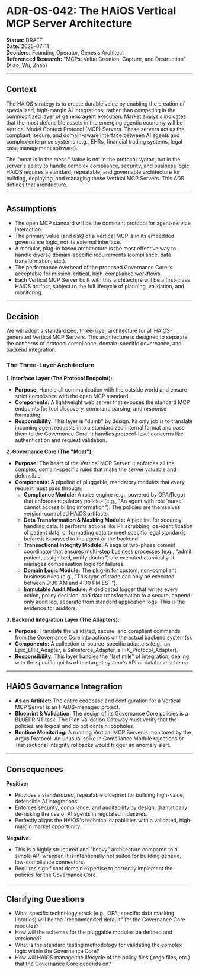 
# ADR-OS-042: The HAiOS Vertical MCP Server Architecture

**Status:** DRAFT  
**Date:** 2025-07-11  
**Deciders:** Founding Operator, Genesis Architect  
**Referenced Research:** "MCPs: Value Creation, Capture, and Destruction" (Xiao, Wu, Zhao)

---

## Context

The HAiOS strategy is to create durable value by enabling the creation of specialized, high-margin AI integrations, rather than competing in the commoditized layer of generic agent execution. Market analysis indicates that the most defensible assets in the emerging agentic economy will be Vertical Model Context Protocol (MCP) Servers. These servers act as the compliant, secure, and domain-aware interface between AI agents and complex enterprise systems (e.g., EHRs, financial trading systems, legal case management software).

The "moat is in the mess." Value is not in the protocol syntax, but in the server's ability to handle complex compliance, security, and business logic. HAiOS requires a standard, repeatable, and governable architecture for building, deploying, and managing these Vertical MCP Servers. This ADR defines that architecture.

---

## Assumptions

- The open MCP standard will be the dominant protocol for agent-service interaction.
- The primary value (and risk) of a Vertical MCP is in its embedded governance logic, not its external interface.
- A modular, plug-in based architecture is the most effective way to handle diverse domain-specific requirements (compliance, data transformation, etc.).
- The performance overhead of the proposed Governance Core is acceptable for mission-critical, high-compliance workflows.
- Each Vertical MCP Server built with this architecture will be a first-class HAiOS artifact, subject to the full lifecycle of planning, validation, and monitoring.

---

## Decision

We will adopt a standardized, three-layer architecture for all HAiOS-generated Vertical MCP Servers. This architecture is designed to separate the concerns of protocol compliance, domain-specific governance, and backend integration.

### The Three-Layer Architecture

**1. Interface Layer (The Protocol Endpoint):**
  - **Purpose:** Handle all communication with the outside world and ensure strict compliance with the open MCP standard.
  - **Components:** A lightweight web server that exposes the standard MCP endpoints for tool discovery, command parsing, and response formatting.
  - **Responsibility:** This layer is "dumb" by design. Its only job is to translate incoming agent requests into a standardized internal format and pass them to the Governance Core. It handles protocol-level concerns like authentication and request validation.

**2. Governance Core (The "Moat"):**
  - **Purpose:** The heart of the Vertical MCP Server. It enforces all the complex, domain-specific rules that make the server valuable and defensible.
  - **Components:** A pipeline of pluggable, mandatory modules that every request must pass through:
    - **Compliance Module:** A rules engine (e.g., powered by OPA/Rego) that enforces regulatory policies (e.g., "An agent with role 'nurse' cannot access billing information"). The policies are themselves version-controlled HAiOS artifacts.
    - **Data Transformation & Masking Module:** A pipeline for securely handling data. It performs actions like PII scrubbing, de-identification of patient data, or formatting data to meet specific legal standards before it is passed to the agent or the backend.
    - **Transactional Integrity Module:** A saga or two-phase commit coordinator that ensures multi-step business processes (e.g., "admit patient, assign bed, notify doctor") are executed atomically. It manages compensation logic for failures.
    - **Domain Logic Module:** The plug-in for custom, non-compliant business rules (e.g., "This type of trade can only be executed between 9:30 AM and 4:00 PM EST").
    - **Immutable Audit Module:** A dedicated logger that writes every action, policy decision, and data transformation to a secure, append-only audit log, separate from standard application logs. This is the evidence for auditors.

**3. Backend Integration Layer (The Adapters):**
  - **Purpose:** Translate the validated, secure, and compliant commands from the Governance Core into actions on the actual backend system(s).
  - **Components:** A collection of source-specific adapters (e.g., an Epic_EHR_Adapter, a Salesforce_Adapter, a FIX_Protocol_Adapter).
  - **Responsibility:** This layer handles the "last mile" of integration, dealing with the specific quirks of the target system's API or database schema.

---

## HAiOS Governance Integration

- **As an Artifact:** The entire codebase and configuration for a Vertical MCP Server is an HAiOS-managed project.
- **Blueprint & Validation:** The design of its Governance Core policies is a BLUEPRINT task. The Plan Validation Gateway must verify that the policies are logical and do not contain loopholes.
- **Runtime Monitoring:** A running Vertical MCP Server is monitored by the Argus Protocol. An unusual spike in Compliance Module rejections or Transactional Integrity rollbacks would trigger an anomaly alert.

---

## Consequences

**Positive:**
- Provides a standardized, repeatable blueprint for building high-value, defensible AI integrations.
- Enforces security, compliance, and auditability by design, dramatically de-risking the use of AI agents in regulated industries.
- Perfectly aligns the HAiOS's technical capabilities with a validated, high-margin market opportunity.

**Negative:**
- This is a highly structured and "heavy" architecture compared to a simple API wrapper. It is intentionally not suited for building generic, low-compliance connectors.
- Requires significant domain expertise to correctly implement the policies for the Governance Core.

---

## Clarifying Questions

- What specific technology stack (e.g., OPA, specific data masking libraries) will be the "recommended default" for the Governance Core modules?
- How will the schemas for the pluggable modules be defined and versioned?
- What is the standard testing methodology for validating the complex logic within the Governance Core?
- How will HAiOS manage the lifecycle of the policy files (.rego files, etc.) that the Governance Core depends on?